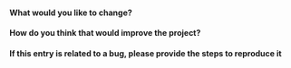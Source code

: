 #### What would you like to change?

#### How do you think that would improve the project?

#### If this entry is related to a bug, please provide the steps to reproduce it
